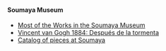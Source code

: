 
#### Soumaya Museum

- [Most of the Works in the Soumaya Museum](https://artsandculture.google.com/explore/collections/museo-soumaya-fundacion-carlos-slim?c=assets)
- [Vincent van Gogh 1884: Después de la tormenta](https://artsandculture.google.com/asset/despu%C3%A9s-de-la-tormenta-vincent-van-gogh/-QHVeVvJP8xBlA)
- [Catalog of pieces at Soumaya](https://www.museosoumaya.org/obras/)

